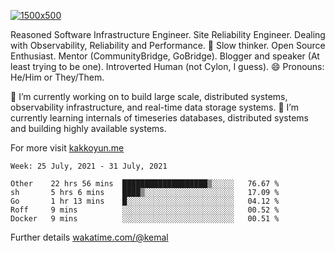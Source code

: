 [![1500x500](https://user-images.githubusercontent.com/536449/87228151-7d711200-c39f-11ea-9cd5-a511464c430f.jpeg "Kemal Akkoyun")](https://github.com/kakkoyun)

<!--
**kakkoyun/kakkoyun** is a ✨ _special_ ✨ repository because its `README.md` (this file) appears on your GitHub profile.

Here are some ideas to get you started:

- 🔭 I’m currently working on ...
- 🌱 I’m currently learning ...
- 👯 I’m looking to collaborate on ...
- 🤔 I’m looking for help with ...
- 💬 Ask me about ...
- 📫 How to reach me: ...
- 😄 Pronouns: ...
- ⚡ Fun fact: ...

<table border="0">
  <tbody>
    <tr valign="top">
      <td width="50%" align="center">
        <img src="https://github-readme-stats.vercel.app/api?username=kakkoyun&show_icons=true&count_private=true&theme=gotham&layout=default" />
      </td>
      <td width="50%" align="center">
        <img src="https://github-readme-stats.vercel.app/api/wakatime?username=kemal&theme=gotham&layout=default" />
      </td>
    </tr>
  </tbody>
</table>
-->


Reasoned Software Infrastructure Engineer. Site Reliability Engineer. Dealing with Observability, Reliability and Performance. 
🤔 Slow thinker. Open Source Enthusiast. Mentor (CommunityBridge, GoBridge). Blogger and speaker (At least trying to be one). 
Introverted Human (not Cylon, I guess). 😄 Pronouns: He/Him or They/Them.

🔭 I’m currently working on to build large scale, distributed systems, observability infrastructure, and real-time data storage systems.
🌱 I’m currently learning internals of timeseries databases, distributed systems and building highly available systems.

For more visit [kakkoyun.me](https://kakkoyun.me)

<!--START_SECTION:waka-->
```text
Week: 25 July, 2021 - 31 July, 2021

Other    22 hrs 56 mins  ███████████████████▒░░░░░   76.67 % 
sh       5 hrs 6 mins    ████▒░░░░░░░░░░░░░░░░░░░░   17.09 % 
Go       1 hr 13 mins    █░░░░░░░░░░░░░░░░░░░░░░░░   04.12 % 
Roff     9 mins          ░░░░░░░░░░░░░░░░░░░░░░░░░   00.52 % 
Docker   9 mins          ░░░░░░░░░░░░░░░░░░░░░░░░░   00.51 % 
```
<!--END_SECTION:waka-->

Further details [wakatime.com/@kemal](https://wakatime.com/@kemal)
